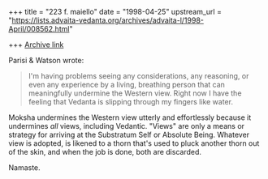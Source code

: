 +++
title = "223 f. maiello"
date = "1998-04-25"
upstream_url = "https://lists.advaita-vedanta.org/archives/advaita-l/1998-April/008562.html"

+++
[Archive link](https://lists.advaita-vedanta.org/archives/advaita-l/1998-April/008562.html)

Parisi & Watson wrote:

>  I'm having problems
> seeing any considerations, any reasoning, or even any experience by a
> living, breathing person that can meaningfully undermine the Western
> view. Right now I have the feeling that Vedanta is slipping through my
> fingers like water.

Moksha undermines the Western view utterly and effortlessly
because it undermines *all* views, including Vedantic.
"Views" are only a means or strategy for arriving at the
Substratum Self or Absolute Being.   Whatever view is adopted,
is likened to a thorn that's used to pluck another thorn out of
the skin, and when the job is done, both are discarded.

Namaste.


